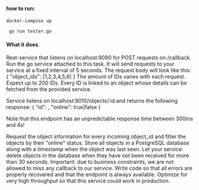 #### how to run:

```docker-compose up```

``` go run tester.go```

#### What it does

Rest-service that listens on localhost:9090 for POST requests on /callback. Run the go service attached to this task. It
will send requests to your service at a fixed interval of 5 seconds. The request body will look like this:
{
"object_ids": [1,2,3,4,5,6]
} The amount of IDs varies with each request. Expect up to 200 IDs. Every ID is linked to an object whose details can be
fetched from the provided service.

Service listens on localhost:9010/objects/:id and returns the following response:
{
"id": <id>,
"online": true|false }

Note that this endpoint has an unpredictable response time between 300ms and 4s!

Request the object information for every incoming object_id and filter the objects by their "online" status. Store all
objects in a PostgreSQL database along with a timestamp when the object was last seen. Let your service delete objects
in the database when they have not been received for more than 30 seconds. Important: due to business constraints, we
are not allowed to miss any callback to our service. Write code so that all errors are properly recovered and that the
endpoint is always available. Optimize for very high throughput so that this service could work in production.
